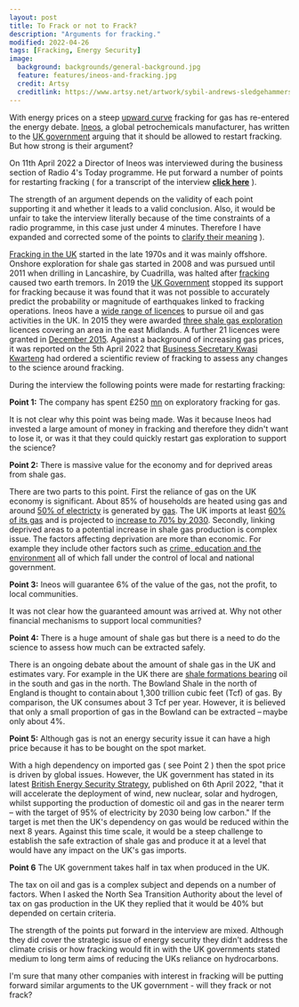 ```yaml
---
layout: post
title: To Frack or not to Frack?
description: "Arguments for fracking."
modified: 2022-04-26
tags: [Fracking, Energy Security]
image:
  background: backgrounds/general-background.jpg
  feature: features/ineos-and-fracking.jpg
  credit: Artsy
  creditlink: https://www.artsy.net/artwork/sybil-andrews-sledgehammers-7
---
```


With energy prices on a steep [upward curve](https://www.theecoexperts.co.uk/blog/reasons-for-uk-gas-price-increase) fracking for gas has re-entered the energy debate. [Ineos](https://www.ineos.com/about/), a global petrochemicals manufacturer, has written to the [UK government](https://www.theguardian.com/environment/2022/apr/11/ineos-wants-to-drill-uk-fracking-test-site-in-attempt-to-show-it-is-safe-jim-ratcliffe) arguing that it should be allowed to restart fracking. But how strong is their argument?

On 11th April 2022 a Director of Ineos was interviewed during the business section of Radio 4's Today programme. He put forward a number of points for restarting fracking ( for a transcript of the interview
<a href="/assets/downloads/Ineos-Interview.pdf"><b>click here</b></a> ).

The strength of an argument depends on the validity of each point supporting it and whether it leads to a valid conclusion. Also, it would be unfair to take the interview literally because of the time constraints of a radio programme, in this case just under 4 minutes. Therefore I have expanded and corrected some of the points to [clarify their meaning](https://en.wikipedia.org/wiki/Principle_of_charity) ).

[Fracking in the UK](https://en.wikipedia.org/wikiHydraulic_fracturing_in_the_United_Kingdom) started in the late 1970s and it was mainly offshore. Onshore exploration for shale gas started in 2008 and was pursued until 2011 when drilling in Lancashire, by Cuadrilla, was halted after [fracking](https://www.gov.uk/government/publications/about-shale-gas-and-hydraulic-fracturing-fracking/developing-shale-oil-and-gas-in-the-uk) caused two earth tremors. In 2019 the [UK Government](https://www.gov.uk/government/news/government-ends-support-for-fracking) stopped its support for fracking because it was found that it was not possible to accurately predict the probability or magnitude of earthquakes linked to fracking operations. Ineos have a [wide range of licences](https://itportal.nstauthority.co.uk/information/licence_reports/databycompanyandblock.html) to pursue oil and gas activities in the UK. In 2015 they were awarded [three shale gas exploration](https://www.ineos.com/businesses/ineos-shale/news/ineos-is-today-awarded-three-new-shale-gas-exploration-licenses-from-the-uk-government-cementing-its-position-as-one-of-the-uks-leading-shale-gas-businesses/) licences covering an area in the east Midlands. A further 21 licences were granted in [December 2015](https://www.ineos.com/inch-magazine/articles/issue-9/ineos-gets-a-licence-to-explore-the-uk-for-shale-gas/). Against a background of increasing gas prices, it was reported on the 5th April 2022 that [Business Secretary Kwasi Kwarteng](https://www.bbc.co.uk/news/uk-politics-60999026) had ordered a scientific review of fracking to assess any changes to the science around fracking.

During the interview the following points were made for restarting fracking:

<b>Point 1:</b> The company has spent £250 [mn](https://twitter.com/financialtimes/status/1489637761598566402?lang=en-GB) on exploratory fracking for gas.

It is not clear why this point was being made. Was it because Ineos had invested a large amount of money in fracking and therefore they didn't want to lose it, or was it that they could quickly restart gas exploration to support the science?

<b>Point 2:</b> There is massive value for the economy and for deprived areas from shale gas.

There are two parts to this point. First the reliance of gas on the UK economy is significant. About 85% of households are heated using gas and around [50% of electricty](https://news.sky.com/story/why-the-uk-producing-half-its-electricity-from-gas-12431632) is generated by [gas](https://grid.iamkate.com/). The UK imports at least [60% of its gas](https://assets.publishing.service.gov.uk/government/uploads/system/uploads/attachment_data/file/1064782/Energy_Trends_March_2022.pdf) and is projected to [increase to 70% by 2030](https://www.ft.com/content/f10b57f7-818a-4d3a-be7c-ad65fd3f87d3 ). Secondly, linking deprived areas to a potential increase in shale gas production is complex issue.  The factors affecting deprivation are more than economic. For example they include other factors such as [crime, education and the environment](https://en.wikipedia.org/wiki/Multiple_deprivation_index) all of which fall under the control of local and national government.

<b>Point 3:</b> Ineos will guarantee 6% of the value of the gas, not the profit, to local communities.

It was not clear how the guaranteed amount was arrived at. Why not other financial mechanisms to support local communities?

<b>Point 4:</b> There is a huge amount of shale gas but there is a need to do the science to assess how much can be extracted safely.

There is an ongoing debate about the amount of shale gas in the UK and estimates vary. For  example in the UK there are [shale formations bearing](https://eciu.net/analysis/briefings/uk-energy-policies-and-prices/fracking-in-the-uk) oil in the south and gas in the north. The Bowland Shale in the north of England is thought to contain about 1,300 trillion cubic feet (Tcf) of gas. By comparison, the UK consumes about 3 Tcf per year. However, it is believed that only a small proportion of gas in the Bowland can be extracted – maybe only about 4%.

<b>Point 5:</b> Although gas is not an energy security issue it can have a high price  because it has to be bought on the spot market.

With a high dependency on imported gas ( see Point 2 ) then the spot price is driven by global issues. However, the UK government has stated in its latest [British Energy Security Strategy](https://www.gov.uk/government/news/major-acceleration-of-homegrown-power-in-britains-plan-for-greater-energy-independence ), published on 6th April 2022, "that it will accelerate the deployment of wind, new nuclear, solar and hydrogen, whilst supporting the production of domestic oil and gas in the nearer term – with the target of 95% of electricity by 2030 being low carbon." If the target is met then the UK's dependency on gas would be reduced within the next 8 years. Against this time scale, it would be a steep challenge to establish the safe extraction of shale gas and produce it at a level that would have any impact on the UK's gas imports.

<b>Point 6</b> The UK government takes half in tax when produced in the UK.

The tax on oil and gas is a complex subject and depends on a number of factors. When I asked the North Sea Transition Authority about the level of tax on gas production in the UK they replied that it would be 40% but depended on certain criteria.

The strength of the points put forward in the interview are mixed. Although they did cover the strategic issue of energy security they didn't address the climate crisis or how fracking would fit in with the UK governments stated medium to long term aims of reducing the UKs reliance on hydrocarbons.

I'm sure that many other companies with interest in fracking will be putting forward similar arguments to the UK government - will they frack or not frack?
